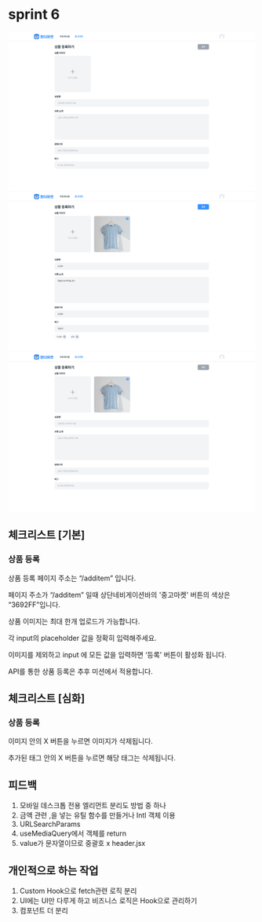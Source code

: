 # sprint 6

![alt text](desktop-1.png) 
![alt text](desktop-2.png) 
![alt text](desktop.png)

## 체크리스트 [기본]
### 상품 등록

상품 등록 페이지 주소는 “/additem” 입니다.

페이지 주소가 “/additem” 일때 상단네비게이션바의 '중고마켓' 버튼의 색상은 “3692FF”입니다.

상품 이미지는 최대 한개 업로드가 가능합니다.

각 input의 placeholder 값을 정확히 입력해주세요.

이미지를 제외하고 input 에 모든 값을 입력하면 ‘등록' 버튼이 활성화 됩니다.

API를 통한 상품 등록은 추후 미션에서 적용합니다.

## 체크리스트 [심화]
### 상품 등록

이미지 안의 X 버튼을 누르면 이미지가 삭제됩니다.

추가된 태그 안의 X 버튼을 누르면 해당 태그는 삭제됩니다.

## 피드백

1. 모바일 데스크톱 전용 엘리먼트 분리도 방법 중 하나
2. 금액 관련 ,을 넣는 유틸 함수를 만들거나 Intl 객체 이용
3. URLSearchParams
4. useMediaQuery에서 객체를 return
5. value가 문자열이므로 중괄호 x header.jsx

## 개인적으로 하는 작업

1. Custom Hook으로 fetch관련 로직 분리
2. UI에는 UI만 다루게 하고 비즈니스 로직은 Hook으로 관리하기
3. 컴포넌트 더 분리